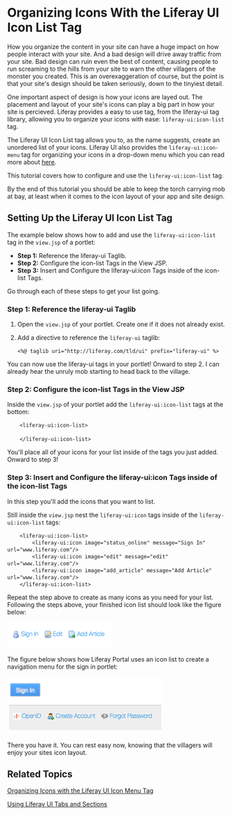 # Organizing Icons With the Liferay UI Icon List Tag

How you organize the content in your site can have a huge impact on how people 
interact with your site. And a bad design will drive away traffic from your site.
Bad design can ruin even the best of content, causing people to run screaming
to the hills from your site to warn the other villagers of the monster you
created. This is an overexaggeration of course, but the point is that your
site's design should be taken seriously, down to the tinyiest detail.

One important aspect of design is how your icons are layed out. The placement
and layout of your site's icons can play a big part in how your site is
percieved. Liferay provides a easy to use tag, from the liferay-ui tag library,
allowing you to organize your icons with ease: `liferay-ui:icon-list` tag.

The Liferay UI Icon List tag allows you to, as the name suggests, create an
unordered list of your icons. Liferay UI also provides the `liferay-ui:icon-menu`
tag for organizing your icons in a drop-down menu which you can read more about
 [here](http://dev.liferay.com/tutorials/-/knowledge_base/6-2/organizing-icons-with-the-liferay-ui-icon-menu-tag). 

This tutorial covers how to configure and use the `liferay-ui:icon-list` tag.

By the end of this tutorial you should be able to keep the torch carrying mob at
bay, at least when it comes to the icon layout of your app and site design.

## Setting Up the Liferay UI Icon List Tag

The example below shows how to add and use the `liferay-ui:icon-list` tag in the 
`view.jsp` of a portlet:

- **Step 1:** Reference the liferay-ui Taglib.
- **Step 2:** Configure the icon-list Tags in the View JSP.
- **Step 3:** Insert and Configure the liferay-ui:icon Tags inside of the icon-list Tags.
 	
Go through each of these steps to get your list going.

### Step 1: Reference the liferay-ui Taglib

1.  Open the `view.jsp` of your portlet. Create one if it does not already 
exist.

2.  Add a directive to reference the `liferay-ui` taglib:

        <%@ taglib uri="http://liferay.com/tld/ui" prefix="liferay-ui" %>

You can now use the liferay-ui tags in your portlet! Onward to step 2. I can
already hear the unruly mob starting to head back to the village.

### Step 2: Configure the icon-list Tags in the View JSP

Inside the `view.jsp` of your portlet add the `liferay-ui:icon-list` tags at 
the bottom:

        <liferay-ui:icon-list>

        </liferay-ui:icon-list>

You'll place all of your icons for your list inside of the tags you just added.
Onward to step 3!

### Step 3: Insert and Configure the liferay-ui:icon Tags inside of the icon-list Tags

In this step you'll add the icons that you want to list.

Still inside the `view.jsp` nest the `liferay-ui:icon` tags inside of the 
`liferay-ui:icon-list` tags:

        <liferay-ui:icon-list>
            <liferay-ui:icon image="status_online" message="Sign In" url="www.liferay.com"/>
            <liferay-ui:icon image="edit" message="edit" url="www.liferay.com"/>
            <liferay-ui:icon image="add_article" message="Add Article" url="www.liferay.com"/>
        </liferay-ui:icon-list>
        
Repeat the step above to create as many icons as you need for your list.
Following the steps above, your finished icon list should look like the figure
below:

![Figure 1: With the configuration above your icon list should look like this.](../../images/icon-list-01.png)

The figure below shows how Liferay Portal uses an icon list to create a 
navigation menu for the sign in portlet:

![Figure 2: The Liferay UI Icon List tag allows you to create a basic navigation with ease.](../../images/icon-list-02.png)

There you have it. You can rest easy now, knowing that the villagers will enjoy
your sites icon layout.

## Related Topics

 [Organizing Icons with the Liferay UI Icon Menu Tag](http://dev.liferay.com/tutorials/-/knowledge_base/6-2/organizing-icons-with-the-liferay-ui-icon-menu-tag)

 [Using Liferay UI Tabs and Sections](http://dev.liferay.com/tutorials/-/knowledge_base/6-2/using-liferay-ui-tabs-and-sections)
